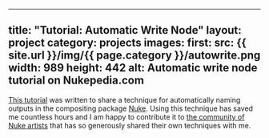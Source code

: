---
title: "Tutorial: Automatic Write Node"
layout: project
category: projects
images:
  first:
    src: {{ site.url }}/img/{{ page.category }}/autowrite.png
    width: 989
    height: 442
    alt: Automatic write node tutorial on Nukepedia.com
----

[This tutorial](http://www.nukepedia.com/written-tutorials/how-to-build-an-automatic-write-node) was written to share a technique for automatically naming outputs in the compositing package <a href="http://www.thefoundry.co.uk/products/nuke/" target="_blank">Nuke</a>. Using this technique has saved me countless hours and I am happy to contribute it to [the community of Nuke artists](http://www.nukepedia.com) that has so generously shared their own techniques with me.
